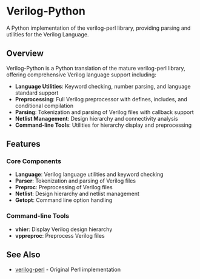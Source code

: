 # Verilog-Python

A Python implementation of the verilog-perl library, providing parsing and utilities for the Verilog Language.

## Overview

Verilog-Python is a Python translation of the mature verilog-perl library, offering comprehensive Verilog language support including:

- **Language Utilities**: Keyword checking, number parsing, and language standard support
- **Preprocessing**: Full Verilog preprocessor with defines, includes, and conditional compilation
- **Parsing**: Tokenization and parsing of Verilog files with callback support
- **Netlist Management**: Design hierarchy and connectivity analysis
- **Command-line Tools**: Utilities for hierarchy display and preprocessing

## Features

### Core Components

- **Language**: Verilog language utilities and keyword checking
- **Parser**: Tokenization and parsing of Verilog files
- **Preproc**: Preprocessing of Verilog files
- **Netlist**: Design hierarchy and netlist management
- **Getopt**: Command line option handling

### Command-line Tools

- **vhier**: Display Verilog design hierarchy
- **vppreproc**: Preprocess Verilog files

## See Also

- [verilog-perl](https://www.veripool.org/verilog-perl) - Original Perl implementation
